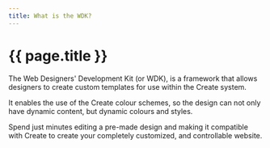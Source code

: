 ```yaml
---
title: What is the WDK?
---
```


<h1>{{ page.title }}</h1>


The Web Designers' Development Kit (or WDK), is a framework that allows designers to create custom templates for use within the Create system.

It enables the use of the Create colour schemes, so the design can not only have dynamic content, but dynamic colours and styles.

Spend just minutes editing a pre-made design and making it compatible with Create to create your completely customized, and controllable website.